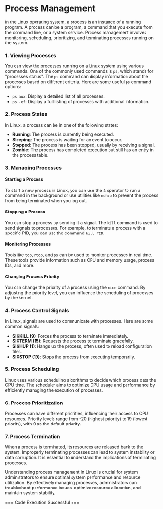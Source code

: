 # Process Management

In the Linux operating system, a process is an instance of a running program. A process can be a program, a command that you execute from the command line, or a system service. Process management involves monitoring, scheduling, prioritizing, and terminating processes running on the system.

### 1. Viewing Processes
You can view the processes running on a Linux system using various commands. One of the commonly used commands is `ps`, which stands for "processes status". The `ps` command can display information about the processes based on different criteria. Here are some useful `ps` command options:
- `ps aux`: Display a detailed list of all processes.
- `ps -ef`: Display a full listing of processes with additional information.

### 2. Process States
In Linux, a process can be in one of the following states:
- **Running**: The process is currently being executed.
- **Sleeping**: The process is waiting for an event to occur.
- **Stopped**: The process has been stopped, usually by receiving a signal.
- **Zombie**: The process has completed execution but still has an entry in the process table.

### 3. Managing Processes
#### Starting a Process
To start a new process in Linux, you can use the `&` operator to run a command in the background or use utilities like `nohup` to prevent the process from being terminated when you log out.

#### Stopping a Process
You can stop a process by sending it a signal. The `kill` command is used to send signals to processes. For example, to terminate a process with a specific PID, you can use the command `kill PID`.

#### Monitoring Processes
Tools like `top`, `htop`, and `ps` can be used to monitor processes in real time. These tools provide information such as CPU and memory usage, process IDs, and more.

#### Changing Process Priority
You can change the priority of a process using the `nice` command. By adjusting the priority level, you can influence the scheduling of processes by the kernel.

### 4. Process Control Signals
In Linux, signals are used to communicate with processes. Here are some common signals:
- **SIGKILL (9)**: Forces the process to terminate immediately.
- **SIGTERM (15)**: Requests the process to terminate gracefully.
- **SIGHUP (1)**: Hangs up the process, often used to reload configuration files.
- **SIGSTOP (19)**: Stops the process from executing temporarily.

### 5. Process Scheduling
Linux uses various scheduling algorithms to decide which process gets the CPU time. The scheduler aims to optimize CPU usage and performance by efficiently managing the execution of processes.

### 6. Process Prioritization
Processes can have different priorities, influencing their access to CPU resources. Priority levels range from -20 (highest priority) to 19 (lowest priority), with 0 as the default priority.

### 7. Process Termination
When a process is terminated, its resources are released back to the system. Improperly terminating processes can lead to system instability or data corruption. It is essential to understand the implications of terminating processes.

Understanding process management in Linux is crucial for system administrators to ensure optimal system performance and resource utilization. By effectively managing processes, administrators can troubleshoot performance issues, optimize resource allocation, and maintain system stability.

=== Code Execution Successful ===
